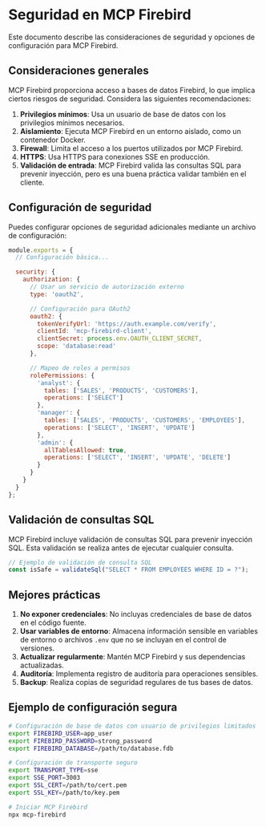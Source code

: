 # Seguridad en MCP Firebird

Este documento describe las consideraciones de seguridad y opciones de configuración para MCP Firebird.

## Consideraciones generales

MCP Firebird proporciona acceso a bases de datos Firebird, lo que implica ciertos riesgos de seguridad. Considera las siguientes recomendaciones:

1. **Privilegios mínimos**: Usa un usuario de base de datos con los privilegios mínimos necesarios.
2. **Aislamiento**: Ejecuta MCP Firebird en un entorno aislado, como un contenedor Docker.
3. **Firewall**: Limita el acceso a los puertos utilizados por MCP Firebird.
4. **HTTPS**: Usa HTTPS para conexiones SSE en producción.
5. **Validación de entrada**: MCP Firebird valida las consultas SQL para prevenir inyección, pero es una buena práctica validar también en el cliente.

## Configuración de seguridad

Puedes configurar opciones de seguridad adicionales mediante un archivo de configuración:

```javascript
module.exports = {
  // Configuración básica...

  security: {
    authorization: {
      // Usar un servicio de autorización externo
      type: 'oauth2',

      // Configuración para OAuth2
      oauth2: {
        tokenVerifyUrl: 'https://auth.example.com/verify',
        clientId: 'mcp-firebird-client',
        clientSecret: process.env.OAUTH_CLIENT_SECRET,
        scope: 'database:read'
      },

      // Mapeo de roles a permisos
      rolePermissions: {
        'analyst': {
          tables: ['SALES', 'PRODUCTS', 'CUSTOMERS'],
          operations: ['SELECT']
        },
        'manager': {
          tables: ['SALES', 'PRODUCTS', 'CUSTOMERS', 'EMPLOYEES'],
          operations: ['SELECT', 'INSERT', 'UPDATE']
        },
        'admin': {
          allTablesAllowed: true,
          operations: ['SELECT', 'INSERT', 'UPDATE', 'DELETE']
        }
      }
    }
  }
};
```

## Validación de consultas SQL

MCP Firebird incluye validación de consultas SQL para prevenir inyección SQL. Esta validación se realiza antes de ejecutar cualquier consulta.

```javascript
// Ejemplo de validación de consulta SQL
const isSafe = validateSql("SELECT * FROM EMPLOYEES WHERE ID = ?");
```

## Mejores prácticas

1. **No exponer credenciales**: No incluyas credenciales de base de datos en el código fuente.
2. **Usar variables de entorno**: Almacena información sensible en variables de entorno o archivos `.env` que no se incluyan en el control de versiones.
3. **Actualizar regularmente**: Mantén MCP Firebird y sus dependencias actualizadas.
4. **Auditoría**: Implementa registro de auditoría para operaciones sensibles.
5. **Backup**: Realiza copias de seguridad regulares de tus bases de datos.

## Ejemplo de configuración segura

```bash
# Configuración de base de datos con usuario de privilegios limitados
export FIREBIRD_USER=app_user
export FIREBIRD_PASSWORD=strong_password
export FIREBIRD_DATABASE=/path/to/database.fdb

# Configuración de transporte seguro
export TRANSPORT_TYPE=sse
export SSE_PORT=3003
export SSL_CERT=/path/to/cert.pem
export SSL_KEY=/path/to/key.pem

# Iniciar MCP Firebird
npx mcp-firebird
```

